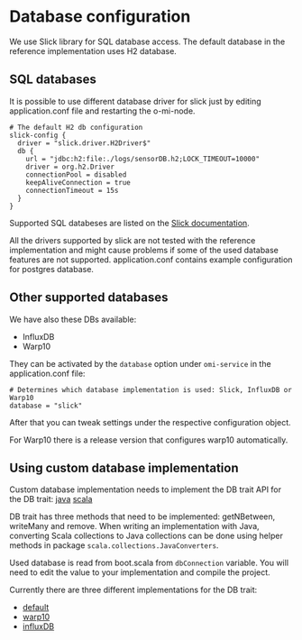 Database configuration
======================

We use Slick library for SQL database access. The default database in the reference implementation uses H2 database.

SQL databases
-------------

It is possible to use different database driver for slick just by editing application.conf file and restarting the o-mi-node.

```
# The default H2 db configuration
slick-config {
  driver = "slick.driver.H2Driver$"
  db {
    url = "jdbc:h2:file:./logs/sensorDB.h2;LOCK_TIMEOUT=10000"
    driver = org.h2.Driver
    connectionPool = disabled
    keepAliveConnection = true
    connectionTimeout = 15s
  }
}
```

Supported SQL databeses are listed on the [Slick documentation](http://slick.lightbend.com/doc/3.2.1/supported-databases.html).

All the drivers supported by slick are not tested with the reference implementation and might cause problems if some of the used database features are not supported. application.conf contains example configuration for postgres database.

Other supported databases
-------------------------

We have also these DBs available:
* InfluxDB
* Warp10

They can be activated by the `database` option under `omi-service` in the application.conf file:
```
# Determines which database implementation is used: Slick, InfluxDB or Warp10
database = "slick"
```

After that you can tweak settings under the respective configuration object.

For Warp10 there is a release version that configures warp10 automatically.

Using custom database implementation
------------------------------------
Custom database implementation needs to implement the DB trait
API for the DB trait:
[java](https://otaniemi3d.cs.hut.fi/omi/node/html/api/java/database/DB.html "Scaladoc")
[scala](https://otaniemi3d.cs.hut.fi/omi/node/html/api/index.html#database.DB "Javadoc")

DB trait has three methods that need to be implemented: getNBetween, writeMany and remove.
When writing an implementation with Java, converting Scala collections to Java collections can be done using helper methods in package `scala.collections.JavaConverters`.

Used database is read from boot.scala from `dbConnection` variable. You will need to edit the value to your implementation and compile the project.

Currently there are three different implementations for the DB trait:

- [default](https://github.com/AaltoAsia/O-MI/blob/master/O-MI-Node/src/main/scala/database/DBInterface.scala#L207 "Default database implemntation")
- [warp10](https://github.com/AaltoAsia/O-MI/blob/warp10integration/O-MI-Node/src/main/scala/database/Warp10Wrapper.scala#L237 "Wrapper for warp10 database")
- [influxDB](https://github.com/AaltoAsia/O-MI/tree/master/O-MI-Node/src/main/scala/database/influxDB)



